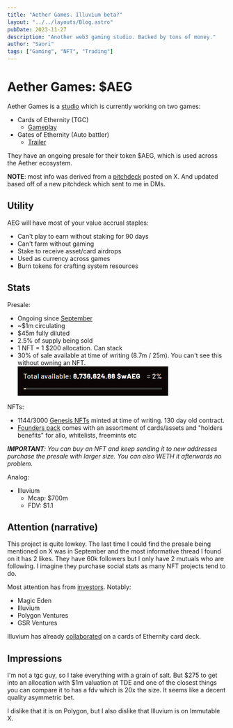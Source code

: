 ```yaml
---
title: "Aether Games. Illuvium beta?"
layout: "../../layouts/Blog.astro"
pubDate: 2023-11-27
description: "Another web3 gaming studio. Backed by tons of money."
author: "Saori"
tags: ["Gaming", "NFT", "Trading"]
---
```


# Aether Games: $AEG

Aether Games is a [studio](https://aethergames.io/) which is currently working on two games:

- Cards of Ethernity (TGC)
  - [Gameplay](https://www.youtube.com/watch?v=X4-tZbOszoY&ab_channel=TheaBeasty)
- Gates of Ethernity (Auto battler)
  - [Trailer](https://x.com/SupraOracles/status/1550159172943040512?s=20)

They have an ongoing presale for their token $AEG, which is used across the Aether ecosystem.

**NOTE**: most info was derived from a [pitchdeck](https://x.com/KD_SINGH86/status/1658373637928542208?s=20) posted on X. And updated based off of a new pitchdeck which sent to me in DMs.

## Utility

AEG will have most of your value accrual staples:

- Can't play to earn without staking for 90 days
- Can't farm without gaming
- Stake to receive asset/card airdrops
- Used as currency across games
- Burn tokens for crafting system resources

## Stats

Presale:

- Ongoing since [September](https://medium.com/@AetherGames/asset-tokenization-waeg-aeg-presale-launch-and-airdrop-for-genesis-holders-today-cfcb3a52b539)
- ~$1m circulating
- $45m fully diluted
- 2.5% of supply being sold
- 1 NFT = 1 $200 allocation. Can stack
- 30% of sale available at time of writing (8.7m / 25m). You can't see this without owning an NFT.
  ![image](../../images/posts/aeither-games/aeg-supply.png)

NFTs:

- 1144/3000 [Genesis NFTs](https://aethergames.io/mint) minted at time of writing. 130 day old contract.
- [Founders pack](https://aethergames.io/mint) comes with an assortment of cards/assets and "holders benefits" for allo, whitelists, freemints etc

_**IMPORTANT**: You can buy an NFT and keep sending it to new addresses purchase the presale with larger size. You can also WETH it afterwards no problem._

Analog:

- Illuvium
  - Mcap: $700m
  - FDV: $1.1

## Attention (narrative)

This project is quite lowkey. The last time I could find the presale being mentioned on X was in September and the most informative thread I found on it has 2 likes. They have 60k followers but I only have 2 mutuals who are following. I imagine they purchase social stats as many NFT projects tend to do.

Most attention has from [investors](https://x.com/KD_SINGH86/status/1658373637928542208?s=20). Notably:

- Magic Eden
- Illuvium
- Polygon Ventures
- GSR Ventures

Illuvium has already [collaborated](https://aethergames.io/ilv-packs) on a cards of Ethernity card deck.

## Impressions

I'm not a tgc guy, so I take everything with a grain of salt. But $275 to get into an allocation with $1m valuation at TDE and one of the closest things you can compare it to has a fdv which is 20x the size. It seems like a decent quality asymmetric bet.

I dislike that it is on Polygon, but I also dislike that Illuvium is on Immutable X.
